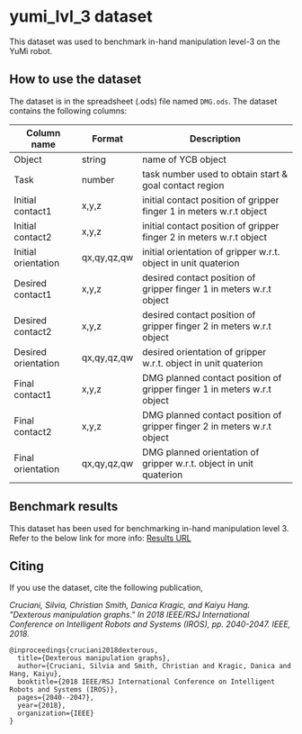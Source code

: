 # yumi\_lvl\_3 dataset
This dataset was used to benchmark in-hand manipulation level-3 on the YuMi robot.

## How to use the dataset
The dataset is in the spreadsheet (.ods) file named `DMG.ods`. The dataset contains the following columns:

| Column name         | Format      | Description                                                             |
|------------------- |----------- |----------------------------------------------------------------------- |
| Object              | string      | name of YCB object                                                      |
| Task                | number      | task number used to obtain start & goal contact region                  |
| Initial contact1    | x,y,z       | initial contact position of gripper finger 1 in meters w.r.t object     |
| Initial contact2    | x,y,z       | initial contact position of gripper finger 2 in meters w.r.t object     |
| Initial orientation | qx,qy,qz,qw | initial orientation of gripper w.r.t. object in unit quaterion          |
| Desired contact1    | x,y,z       | desired contact position of gripper finger 1 in meters w.r.t object     |
| Desired contact2    | x,y,z       | desired contact position of gripper finger 2 in meters w.r.t object     |
| Desired orientation | qx,qy,qz,qw | desired orientation of gripper w.r.t. object in unit quaterion          |
| Final contact1      | x,y,z       | DMG planned contact position of gripper finger 1 in meters w.r.t object |
| Final contact2      | x,y,z       | DMG planned contact position of gripper finger 2 in meters w.r.t object |
| Final orientation   | qx,qy,qz,qw | DMG planned orientation of gripper w.r.t. object in unit quaterion      |
## Benchmark results
This dataset has been used for benchmarking in-hand manipulation level 3. Refer to the below link for more info:
[Results URL](https://robot-learning.cs.utah.edu/_media/project/bih_demo_lvl3.pdf)

## Citing
If you use the dataset, cite the following publication,


*Cruciani, Silvia, Christian Smith, Danica Kragic, and Kaiyu Hang. "Dexterous manipulation graphs." In 2018 IEEE/RSJ International Conference on Intelligent Robots and Systems (IROS), pp. 2040-2047. IEEE, 2018.*


```
@inproceedings{cruciani2018dexterous,
  title={Dexterous manipulation graphs},
  author={Cruciani, Silvia and Smith, Christian and Kragic, Danica and Hang, Kaiyu},
  booktitle={2018 IEEE/RSJ International Conference on Intelligent Robots and Systems (IROS)},
  pages={2040--2047},
  year={2018},
  organization={IEEE}
}
```

